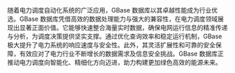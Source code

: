 随着电力调度自动化系统的广泛应用，GBase 数据库以其卓越性能成为行业优选。GBase 数据库凭借高效的数据处理能力与强大的兼容性，在电力调度领域展现出显著正面价值。它能够快速整合海量实时数据，确保电网运行信息的精准传递与分析，为调度决策提供坚实支撑。通过优化查询效率和稳定运行机制，GBase 极大提升了电力系统的响应速度与安全性。此外，其灵活扩展性和可靠的安全保障，有效应对了电力行业不断增长的数据需求及信息安全挑战。GBase 数据库正推动电力调度向智能化、精细化方向迈进，助力构建更加绿色高效的能源未来。